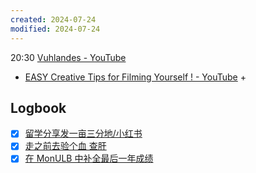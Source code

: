 ```yaml
---
created: 2024-07-24
modified: 2024-07-24
---
```

20:30
[Vuhlandes - YouTube](https://www.youtube.com/@vuhlandes/featured)
+ [EASY Creative Tips for Filming Yourself ! - YouTube](https://www.youtube.com/watch?v=ZIkXB6_azYo&t=287s)
	+ 

## Logbook
- [x] [留学分享发一亩三分地/小红书](things:///show?id=8LnNYPXdA9ESG5B29cmPXr)
- [x] [走之前去验个血 查肝](things:///show?id=297JwhPGHVwNM4sgUNR5yj)
- [x] [在 MonULB 中补全最后一年成绩](things:///show?id=8NyeXAfa3sSJBSWzAChpVo)
